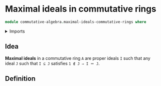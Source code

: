 # Maximal ideals in commutative rings

```agda
module commutative-algebra.maximal-ideals-commutative-rings where
```

<details><summary>Imports</summary>

```agda

```

</details>

## Idea

**Maximal ideals** in a commutative ring `A` are proper ideals `I` such that any
ideal `J` such that `I ⊆ J` satisfies `1 ∉ J ⇒ I ＝ J`.

## Definition
